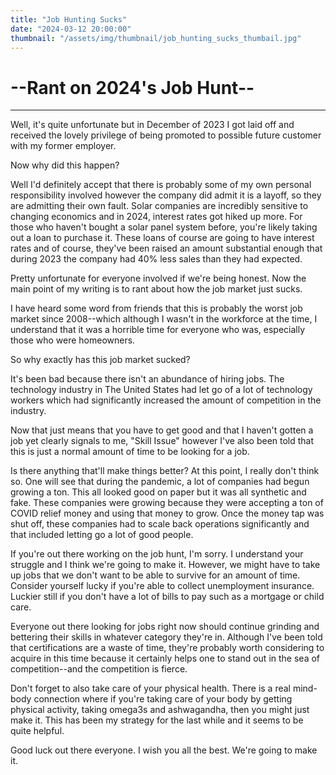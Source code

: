 ```yaml
---
title: "Job Hunting Sucks"
date: "2024-03-12 20:00:00"
thumbnail: "/assets/img/thumbnail/job_hunting_sucks_thumbail.jpg"
---
```


# --Rant on 2024's Job Hunt--
---
Well, it's quite unfortunate but in December of 2023 I got laid off and received the lovely privilege of being promoted to possible future customer with my former employer.

Now why did this happen?

Well I'd definitely accept that there is probably some of my own personal responsibility involved however the company did admit it is a layoff, so they are admitting their own fault. Solar companies are incredibly sensitive to changing economics and in 2024, interest rates got hiked up more. For those who haven't bought a solar panel system before, you're likely taking out a loan to purchase it. These loans of course are going to have interest rates and of course, they've been raised an amount substantial enough that during 2023 the company had 40% less sales than they had expected.

Pretty unfortunate for everyone involved if we're being honest. Now the main point of my writing is to rant about how the job market just sucks.

I have heard some word from friends that this is probably the worst job market since 2008--which although I wasn't in the workforce at the time, I understand that it was a horrible time for everyone who was, especially those who were homeowners.

So why exactly has this job market sucked?

It's been bad because there isn't an abundance of hiring jobs. The technology industry in The United States had let go of a lot of technology workers which had significantly increased the amount of competition in the industry.

Now that just means that you have to get good and that I haven't gotten a job yet clearly signals to me, "Skill Issue" however I've also been told that this is just a normal amount of time to be looking for a job.

Is there anything that'll make things better? At this point, I really don't think so. One will see that during the pandemic, a lot of companies had begun growing a ton. This all looked good on paper but it was all synthetic and fake. These companies were growing because they were accepting a ton of COVID relief money and using that money to grow. Once the money tap was shut off, these companies had to scale back operations significantly and that included letting go a lot of good people.

If you're out there working on the job hunt, I'm sorry. I understand your struggle and I think we're going to make it. However, we might have to take up jobs that we don't want to be able to survive for an amount of time. Consider yourself lucky if you're able to collect unemployment insurance. Luckier still if you don't have a lot of bills to pay such as a mortgage or child care.

Everyone out there looking for jobs right now should continue grinding and bettering their skills in whatever category they're in. Although I've been told that certifications are a waste of time, they're probably worth considering to acquire in this time because it certainly helps one to stand out in the sea of competition--and the competition is fierce.

Don't forget to also take care of your physical health. There is a real mind-body connection where if you're taking care of your body by getting physical activity, taking omega3s and ashwagandha, then you might just make it. This has been my strategy for the last while and it seems to be quite helpful.

Good luck out there everyone. I wish you all the best. We're going to make it.
